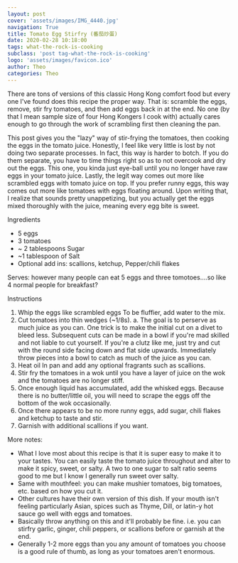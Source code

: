 ```yaml
---
layout: post
cover: 'assets/images/IMG_4440.jpg'
navigation: True
title: Tomato Egg Stirfry (番茄炒蛋)
date: 2020-02-28 10:18:00
tags: what-the-rock-is-cooking
subclass: 'post tag-what-the-rock-is-cooking'
logo: 'assets/images/favicon.ico'
author: Theo
categories: Theo
---
```


There are tons of versions of this classic Hong Kong comfort food but every one I've found does this recipe the proper way. That is: scramble the eggs, remove, stir fry tomatoes, and then add eggs back in at the end.
No one (by that I mean sample size of four Hong Kongers I cook with) actually cares enough to go through the work of scrambling first then cleaning the pan.

This post gives you the "lazy" way of stir-frying the tomatoes, then cooking the eggs in the tomato juice. Honestly, I feel like very little is lost by not doing two separate processes. In fact, this way is harder to botch. If you do them separate, you have to time things right so as to not overcook and dry out the eggs. This one, you kinda just eye-ball until you no longer have raw eggs in your tomato juice. Lastly, the legit way comes out more like scrambled eggs with tomato juice on top. If you prefer runny eggs, this way comes out more like tomatoes with eggs floating around. Upon writing that, I realize that sounds pretty unappetizing, but you actually get the eggs mixed thoroughly with the juice, meaning every egg bite is sweet.


Ingredients
  * 5 eggs
  * 3 tomatoes
  * ~ 2 tablespoons Sugar
  * ~1 tablespoon of Salt
  * Optional add ins: scallions, ketchup, Pepper/chili flakes

Serves: however many people can eat 5 eggs and three tomotoes….so like 4 normal people for breakfast?

Instructions
  1. Whip the eggs like scrambled eggs To be fluffier, add water to the mix.
  2. Cut tomatoes into thin wedges (~1/8s).
		a. The goal is to perserve as much juice as you can. One trick is to make the initial cut on a divet to bleed less. Subsequent cuts can be made in a bowl if you're mad skilled and not liable to cut yourself. If you're a clutz like me, just try and cut with the round side facing down and flat side upwards. Immediately throw pieces into a bowl to catch as much of the juice as you can.
  3.  Heat oil In pan and add any optional fragrants such as scallions.
  4. Stir fry the tomatoes in a wok until you have a layer of juice on the wok and the tomatoes are no longer stiff.
  5. Once enough liquid has accumulated, add the whisked eggs. Because there is no butter/little oil, you will need to scrape the eggs off the bottom of the wok occasionally.
  6. Once there appears to be no more runny eggs, add sugar, chili flakes and ketchup to taste and stir.
  7. Garnish with additional scallions if you want.


More notes:
- What I love most about this recipe is that it is super easy to make it to your tastes. You can easily taste the tomato juice throughout and alter to make it spicy, sweet, or salty. A two to one sugar to salt ratio seems good to me but I know I generally run sweet over salty.
- Same with mouthfeel: you can make mushier tomatoes, big tomatoes, etc. based on how you cut it.
- Other cultures have their own version of this dish. If your mouth isn't feeling particularly Asian, spices such as Thyme, Dill, or latin-y hot sauce go well with eggs and tomatoes.
- Basically throw anything on this and it'll probably be fine. i.e. you can stirfry garlic, ginger, chili peppers, or scallions before or garnish at the end.
- Generally 1-2 more eggs than you any amount of tomatoes you choose is a good rule of thumb, as long as your tomatoes aren't enormous.
